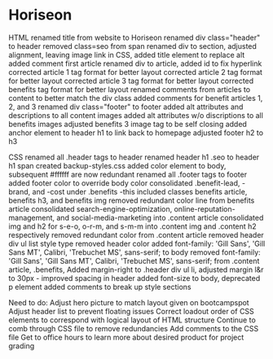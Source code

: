 # Horiseon

HTML
renamed title from website to Horiseon
renamed div class="header" to header
removed class=seo from span
renamed div to section, adjusted alignment, leaving image link in CSS, added title element to replace alt
added comment first article
renamed div to article, added id to fix hyperlink
corrected article 1 tag format for better layout
corrected article 2 tag format for better layout
corrected article 3 tag format for better layout
corrected benefits tag format for better layout
renamed comments from articles to content to better match the div class
added comments for benefit articles 1, 2, and 3
renamed div class="footer" to footer
added alt attributes and descriptions to all content images
added alt attributes w/o discriptions to all benefits images
adjusted benefits 3 image tag to be self closing
added anchor element to header h1 to link back to homepage
adjusted footer h2 to h3


CSS
renamed all .header tags to header
renamed header h1 .seo to header h1 span
created backup-styles.css
added color element to body, subsequent #ffffff are now redundant
renamed all .footer tags to footer
added footer color to override body color
consolidated .benefit-lead, -brand, and -cost under .benefits
-this included classes benefits article, benefits h3, and benefits img
removed redundant color line from benefits article
consolidated search-engine-optimization, online-reputation-management, and social-media-marketing into .content article
consolidated img and h2 for s-e-o, o-r-m, and s-m-m into .content img and .content h2 respectively
removed redundant color from .content article
removed header div ul list style type
removed header color
added font-family: 'Gill Sans', 'Gill Sans MT', Calibri, 'Trebuchet MS', sans-serif; to body
removed font-family: 'Gill Sans', 'Gill Sans MT', Calibri, 'Trebuchet MS', sans-serif; from .content article, .benefits, 
Added margin-right to .header div ul li, adjusted margin l&r to 30px - improved spacing in header
added font-size to body, deprecated p element
added comments to break up style sections


Need to do:
Adjust hero picture to match layout given on bootcampspot
Adjust header list to prevent floating issues
Correct loadout order of CSS elements to correspond with logical layout of HTML structure
Continue to comb through CSS file to remove redundancies
Add comments to the CSS file
Get to office hours to learn more about desired product for project grading